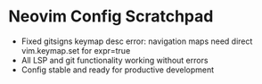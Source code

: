 # Neovim Config Scratchpad

- Fixed gitsigns keymap desc error: navigation maps need direct vim.keymap.set for expr=true
- All LSP and git functionality working without errors
- Config stable and ready for productive development
